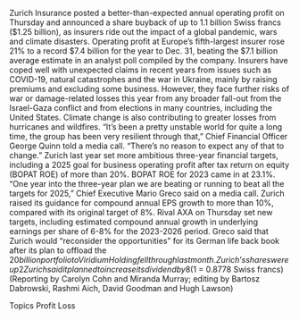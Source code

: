 Zurich Insurance posted a better-than-expected annual operating profit on Thursday and announced a share buyback of up to 1.1 billion Swiss francs ($1.25 billion), as insurers ride out the impact of a global pandemic, wars and climate disasters.
Operating profit at Europe’s fifth-largest insurer rose 21% to a record $7.4 billion for the year to Dec. 31, beating the $7.1 billion average estimate in an analyst poll compiled by the company.
Insurers have coped well with unexpected claims in recent years from issues such as COVID-19, natural catastrophes and the war in Ukraine, mainly by raising premiums and excluding some business.
However, they face further risks of war or damage-related losses this year from any broader fall-out from the Israel-Gaza conflict and from elections in many countries, including the United States. Climate change is also contributing to greater losses from hurricanes and wildfires.
“It’s been a pretty unstable world for quite a long time, the group has been very resilient through that,” Chief Financial Officer George Quinn told a media call.
“There’s no reason to expect any of that to change.”
Zurich last year set more ambitious three-year financial targets, including a 2025 goal for business operating profit after tax return on equity (BOPAT ROE) of more than 20%. BOPAT ROE for 2023 came in at 23.1%.
“One year into the three-year plan we are beating or running to beat all the targets for 2025,” Chief Executive Mario Greco said on a media call.
Zurich raised its guidance for compound annual EPS growth to more than 10%, compared with its original target of 8%.
Rival AXA on Thursday set new targets, including estimated compound annual growth in underlying earnings per share of 6-8% for the 2023-2026 period.
Greco said that Zurich would “reconsider the opportunities” for its German life back book after its plan to offload the $20 billion portfolio to Viridium Holding fell through last month.
Zurich’s shares were up 2% at 0834 GMT, outperforming a 1.4% rise in European insurance stocks .SXIP.
Zurich said it planned to increase its dividend by 8% to 26 Swiss francs per share.
($1 = 0.8778 Swiss francs)
(Reporting by Carolyn Cohn and Miranda Murray; editing by Bartosz Dabrowski, Rashmi Aich, David Goodman and Hugh Lawson)

Topics
Profit Loss
